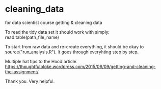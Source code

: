 # cleaning_data
for data scientist course getting &amp; cleaning data

To read the tidy data set it should work with simply:
  read.table(path_file_name)

To start from raw data and re-create everything, it should be okay to source("run_analysis.R"). It goes through everyhting step by step.



Multiple hat tips to the Hood article.
https://thoughtfulbloke.wordpress.com/2015/09/09/getting-and-cleaning-the-assignment/

Thank you. Very helpful.
